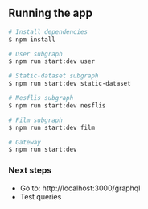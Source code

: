 ## Running the app

```bash
# Install dependencies
$ npm install

# User subgraph
$ npm run start:dev user

# Static-dataset subgraph
$ npm run start:dev static-dataset

# Nesflis subgraph
$ npm run start:dev nesflis

# Film subgraph
$ npm run start:dev film

# Gateway
$ npm run start:dev

```

### Next steps
* Go to: http://localhost:3000/graphql
* Test queries
